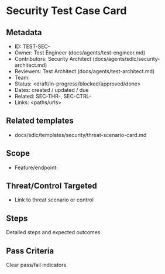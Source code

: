 # Security Test Case Card

## Metadata

- ID: TEST-SEC-<id>
- Owner: Test Engineer (docs/agents/test-engineer.md)
- Contributors: Security Architect (docs/agents/sdlc/security-architect.md)
- Reviewers: Test Architect (docs/agents/test-architect.md)
- Team: <team>
- Status: <draft/in-progress/blocked/approved/done>
- Dates: created <YYYY-MM-DD> / updated <YYYY-MM-DD> / due <YYYY-MM-DD>
- Related: SEC-THR-<id>, SEC-CTRL-<id>
- Links: <paths/urls>


## Related templates

- docs/sdlc/templates/security/threat-scenario-card.md


## Scope

- Feature/endpoint: <name>


## Threat/Control Targeted

- Link to threat scenario or control


## Steps

Detailed steps and expected outcomes

## Pass Criteria

Clear pass/fail indicators
